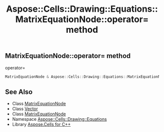 ﻿---
title: Aspose::Cells::Drawing::Equations::MatrixEquationNode::operator= method
linktitle: operator=
second_title: Aspose.Cells for C++ API Reference
description: 'Aspose::Cells::Drawing::Equations::MatrixEquationNode::operator= method. operator= in C++.'
type: docs
weight: 300
url: /cpp/aspose.cells.drawing.equations/matrixequationnode/operator_asm/
---
## MatrixEquationNode::operator= method


operator=

```cpp
MatrixEquationNode & Aspose::Cells::Drawing::Equations::MatrixEquationNode::operator=(const MatrixEquationNode &src)
```

## See Also

* Class [MatrixEquationNode](../)
* Class [Vector](../../../aspose.cells/vector/)
* Class [MatrixEquationNode](../)
* Namespace [Aspose::Cells::Drawing::Equations](../../)
* Library [Aspose.Cells for C++](../../../)
